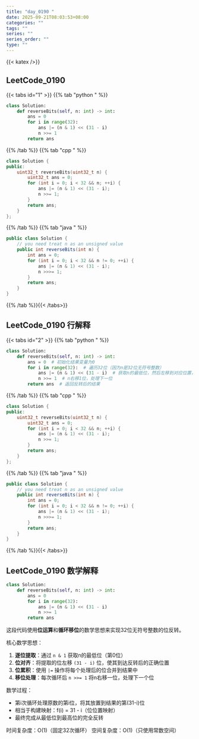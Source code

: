 ```yaml
---
title: "day_0190 "
date: 2025-09-21T08:03:53+08:00
categories: ""
tags: ""
series: ""
series_order: ""
type: ""
---
```


{{< katex />}}


## LeetCode_0190 

{{< tabs id="1" >}}
{{% tab "python " %}}

```python 
class Solution:
    def reverseBits(self, n: int) -> int:
        ans = 0
        for i in range(32):
            ans |= (n & 1) << (31 - i)
            n >>= 1
        return ans 
```

{{% /tab %}}
{{% tab "cpp " %}}

```cpp 
class Solution {
public:
    uint32_t reverseBits(uint32_t n) {
        uint32_t ans = 0;
        for (int i = 0; i < 32 && n; ++i) {
            ans |= (n & 1) << (31 - i);
            n >>= 1;
        }
        return ans;
    }
}; 
```

{{% /tab %}}
{{% tab "java " %}}

```java 
public class Solution {
    // you need treat n as an unsigned value
    public int reverseBits(int n) {
        int ans = 0;
        for (int i = 0; i < 32 && n != 0; ++i) {
            ans |= (n & 1) << (31 - i);
            n >>>= 1;
        }
        return ans;
    }
} 
```

{{% /tab %}}{{< /tabs>}}

## LeetCode_0190  行解释

{{< tabs id="2" >}}
{{% tab "python " %}}

```python
class Solution:
    def reverseBits(self, n: int) -> int:
        ans = 0  # 初始化结果变量为0
        for i in range(32):  # 遍历32位（因为n是32位无符号整数）
            ans |= (n & 1) << (31 - i)  # 获取n的最低位，然后左移到对应位置，合并到结果中
            n >>= 1  # n右移1位，处理下一位
        return ans  # 返回反转后的结果
```

{{% /tab %}}
{{% tab "cpp " %}}

```cpp 
class Solution {
public:
    uint32_t reverseBits(uint32_t n) {
        uint32_t ans = 0;
        for (int i = 0; i < 32 && n; ++i) {
            ans |= (n & 1) << (31 - i);
            n >>= 1;
        }
        return ans;
    }
}; 
```

{{% /tab %}}
{{% tab "java " %}}

```java 
public class Solution {
    // you need treat n as an unsigned value
    public int reverseBits(int n) {
        int ans = 0;
        for (int i = 0; i < 32 && n != 0; ++i) {
            ans |= (n & 1) << (31 - i);
            n >>>= 1;
        }
        return ans;
    }
} 
```

{{% /tab %}}{{< /tabs>}}

## LeetCode_0190  数学解释

```python 
class Solution:
    def reverseBits(self, n: int) -> int:
        ans = 0
        for i in range(32):
            ans |= (n & 1) << (31 - i)
            n >>= 1
        return ans 
```


这段代码使用**位运算**和**循环移位**的数学思想来实现32位无符号整数的位反转。

核心数学思想：
1. **逐位提取**：通过 `n & 1` 获取n的最低位（第0位）
2. **位对齐**：将提取的位左移 `(31 - i)` 位，使其到达反转后的正确位置
3. **位累积**：使用 `|=` 操作将每个处理后的位合并到结果中
4. **移位处理**：每次循环后 `n >>= 1` 将n右移一位，处理下一个位

数学过程：
- 第i次循环处理原数的第i位，将其放置到结果的第(31-i)位
- 相当于构建映射：f(i) = 31 - i（位位置映射）
- 最终完成从最低位到最高位的完全反转

时间复杂度：O(1)（固定32次循环）
空间复杂度：O(1)（只使用常数空间）


